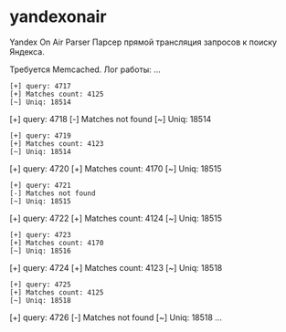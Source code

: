 yandexonair
===========

Yandex On Air Parser
Парсер прямой трансляция запросов к поиску Яндекса.

Требуется Memcached. Лог работы:
...
~~~~~~~~~~~~~~~~~~~~~~
[+] query: 4717
[+] Matches count: 4125
[~] Uniq: 18514
~~~~~~~~~~~~~~~~~~~~~~
[+] query: 4718
[-] Matches not found
[~] Uniq: 18514
~~~~~~~~~~~~~~~~~~~~~~
[+] query: 4719
[+] Matches count: 4123
[~] Uniq: 18514
~~~~~~~~~~~~~~~~~~~~~~
[+] query: 4720
[+] Matches count: 4170
[~] Uniq: 18515
~~~~~~~~~~~~~~~~~~~~~~
[+] query: 4721
[-] Matches not found
[~] Uniq: 18515
~~~~~~~~~~~~~~~~~~~~~~
[+] query: 4722
[+] Matches count: 4124
[~] Uniq: 18515
~~~~~~~~~~~~~~~~~~~~~~
[+] query: 4723
[+] Matches count: 4170
[~] Uniq: 18516
~~~~~~~~~~~~~~~~~~~~~~
[+] query: 4724
[+] Matches count: 4123
[~] Uniq: 18518
~~~~~~~~~~~~~~~~~~~~~~
[+] query: 4725
[+] Matches count: 4125
[~] Uniq: 18518
~~~~~~~~~~~~~~~~~~~~~~
[+] query: 4726
[-] Matches not found
[~] Uniq: 18518
...
